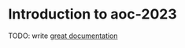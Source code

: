 # Introduction to aoc-2023

TODO: write [great documentation](http://jacobian.org/writing/what-to-write/)
